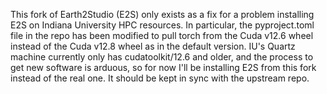 This fork of Earth2Studio (E2S) only exists as a fix for a problem installing E2S on Indiana University HPC resources. In particular, the pyproject.toml file in the repo has been modified to pull torch from the Cuda v12.6 wheel instead of the Cuda v12.8 wheel as in the default version. IU's Quartz machine currently only has cudatoolkit/12.6 and older, and the process to get new software is arduous, so for now I'll be installing E2S from this fork instead of the real one. It should be kept in sync with the upstream repo.

